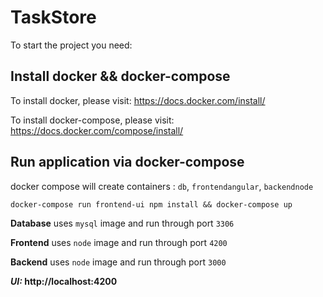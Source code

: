 # TaskStore

To start the project you need:

## Install docker && docker-compose

To install docker, please visit: https://docs.docker.com/install/

To install docker-compose, please visit: https://docs.docker.com/compose/install/

## Run application via docker-compose

docker compose will create containers : `db`, `frontendangular`, `backendnode`

```
docker-compose run frontend-ui npm install && docker-compose up
```

**Database** uses `mysql` image and run through port `3306`

**Frontend** uses `node` image and run through port `4200`

**Backend** uses `node` image and run through port `3000`

**_UI:_ http://localhost:4200**
